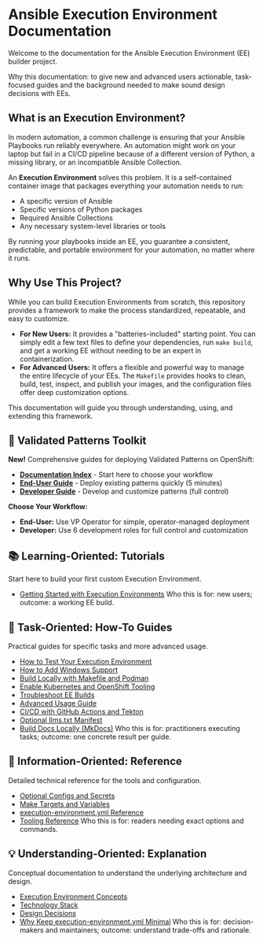 # Ansible Execution Environment Documentation

Welcome to the documentation for the Ansible Execution Environment (EE) builder project.

Why this documentation: to give new and advanced users actionable, task-focused guides and the background needed to make sound design decisions with EEs.

## What is an Execution Environment?

In modern automation, a common challenge is ensuring that your Ansible Playbooks run reliably everywhere. An automation might work on your laptop but fail in a CI/CD pipeline because of a different version of Python, a missing library, or an incompatible Ansible Collection.

An **Execution Environment** solves this problem. It is a self-contained container image that packages everything your automation needs to run:

-   A specific version of Ansible
-   Specific versions of Python packages
-   Required Ansible Collections
-   Any necessary system-level libraries or tools

By running your playbooks inside an EE, you guarantee a consistent, predictable, and portable environment for your automation, no matter where it runs.

## Why Use This Project?

While you can build Execution Environments from scratch, this repository provides a framework to make the process standardized, repeatable, and easy to customize.

-   **For New Users:** It provides a "batteries-included" starting point. You can simply edit a few text files to define your dependencies, run `make build`, and get a working EE without needing to be an expert in containerization.
-   **For Advanced Users:** It offers a flexible and powerful way to manage the entire lifecycle of your EEs. The `Makefile` provides hooks to clean, build, test, inspect, and publish your images, and the configuration files offer deep customization options.

This documentation will guide you through understanding, using, and extending this framework.

## 🚀 Validated Patterns Toolkit

**New!** Comprehensive guides for deploying Validated Patterns on OpenShift:

- **[Documentation Index](GUIDES-INDEX.md)** - Start here to choose your workflow
- **[End-User Guide](END-USER-GUIDE.md)** - Deploy existing patterns quickly (5 minutes)
- **[Developer Guide](DEVELOPER-GUIDE.md)** - Develop and customize patterns (full control)

**Choose Your Workflow:**
- **End-User:** Use VP Operator for simple, operator-managed deployment
- **Developer:** Use 6 development roles for full control and customization

## 📚 Learning-Oriented: Tutorials

Start here to build your first custom Execution Environment.
- [Getting Started with Execution Environments](tutorials/getting-started.md)
Who this is for: new users; outcome: a working EE build.

## 🔧 Task-Oriented: How-To Guides

Practical guides for specific tasks and more advanced usage.
- [How to Test Your Execution Environment](how-to/testing-execution-environment.md)
- [How to Add Windows Support](how-to/add-windows-support.md)
- [Build Locally with Makefile and Podman](how-to/build-locally.md)
- [Enable Kubernetes and OpenShift Tooling](how-to/enable-kubernetes-openshift.md)
- [Troubleshoot EE Builds](how-to/troubleshoot-ee-builds.md)
- [Advanced Usage Guide](how-to/advanced-usage.md)
- [CI/CD with GitHub Actions and Tekton](how-to/ci-cd.md)
- [Optional llms.txt Manifest](how-to/llms-txt.md)
- [Build Docs Locally (MkDocs)](how-to/build-docs-locally.md)
Who this is for: practitioners executing tasks; outcome: one concrete result per guide.

## 📖 Information-Oriented: Reference

Detailed technical reference for the tools and configuration.
- [Optional Configs and Secrets](reference/optional-configs-and-secrets.md)
- [Make Targets and Variables](reference/make-targets.md)
- [execution-environment.yml Reference](reference/execution-environment-yaml.md)
- [Tooling Reference](reference/tooling.md)
Who this is for: readers needing exact options and commands.

## 💡 Understanding-Oriented: Explanation

Conceptual documentation to understand the underlying architecture and design.
- [Execution Environment Concepts](explanation/concepts.md)
- [Technology Stack](explanation/technology-stack.md)
- [Design Decisions](explanation/design-decisions.md)
- [Why Keep execution-environment.yml Minimal](explanation/execution-environment-yaml-design.md)
Who this is for: decision-makers and maintainers; outcome: understand trade-offs and rationale.

